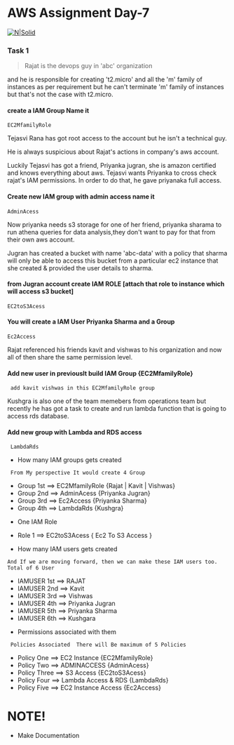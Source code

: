 # AWS Assignment Day-7
 
[![N|Solid](https://upload.wikimedia.org/wikipedia/commons/thumb/5/5c/AWS_Simple_Icons_AWS_Cloud.svg/100px-AWS_Simple_Icons_AWS_Cloud.svg.png)](https://nodesource.com/products/nsolid)


### Task 1
> Rajat is the devops guy in 'abc' organization 

and he is responsible for creating 't2.micro' and all the 'm' family of instances as per requirement but he can't terminate 'm' family of instances but that's not the case with t2.micro.

#### create a IAM Group Name it 
  ``` EC2MfamilyRole ```

 Tejasvi Rana has got root access to the account but he isn't a technical guy.
 
  He is always suspicious about Rajat's actions in company's aws account. 
  
  Luckily Tejasvi has got a friend, Priyanka jugran, she is amazon certified and knows everything about aws. Tejasvi wants Priyanka to cross check rajat's IAM permissions.
 In order to do that, he gave priyanaka full access. 

 #### Create new IAM group with admin access name it

  ``` AdminAcess ```  
 
 
 Now priyanka needs s3 storage for one of her friend, priyanka sharama to run athena queries for data analysis,they don't want to pay for that from their own aws account.

  Jugran has created a bucket with name 'abc-data' with a policy that sharma will only be able to access this bucket from a particular ec2 instance that she created & provided the user details to sharma. 

 #### from Jugran account create IAM ROLE [attach that role to instance which will access s3 bucket]

  ``` EC2toS3Acess ```
 #### You will create a IAM User Priyanka Sharma  and a Group 
 
  ``` Ec2Access ```

 Rajat referenced his friends kavit and vishwas to his organization and now all of then share the same permission level.

 #### Add new user in previouslt build IAM Group {EC2MfamilyRole} 

  ``` add kavit vishwas in this EC2MfamilyRole group```

  Kushgra is also one of the team memebers from operations team but recently he has got a task to create and run lambda function that is going to access rds database. 
  
 #### Add new group with Lambda and RDS access

  ``` LambdaRds```
  
  - How many IAM groups gets created 
  
  ``` From My perspective It would create 4 Group```
  * Group 1st ==> EC2MfamilyRole {Rajat | Kavit | Vishwas}
  * Group 2nd ==> AdminAcess {Priyanka Jugran}
  * Group 3rd ==> Ec2Access {Priyanka Sharma}
  * Group 4th ==> LambdaRds {Kushgra}
  
  - One IAM Role

  * Role 1 ==>  EC2toS3Acess { Ec2 To S3 Access }

  - How many IAM users gets created 

  ``` And If we are moving forward, then we can make these IAM users too. Total of 6 User  ```
  * IAMUSER 1st ==> RAJAT
  * IAMUSER 2nd ==> Kavit
  * IAMUSER 3rd ==> Vishwas
  * IAMUSER 4th ==> Priyanka Jugran
  * IAMUSER 5th ==> Priyanka Sharma
  * IAMUSER 6th ==> Kushgara


  - Permissions associated with them

  ``` Policies Associated  There will Be maximum of 5 Policies```
  * Policy One ==> EC2 Instance {EC2MfamilyRole}
  * Policy Two ==> ADMINACCESS {AdminAcess}
  * Policy Three ==> S3 Access {EC2toS3Acess}
  * Policy Four ==> Lambda Access & RDS {LambdaRds}
  * Policy Five ==> EC2 Instance Access {Ec2Access}


#  NOTE!
  - Make Documentation

